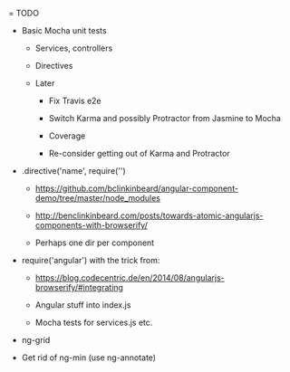 = TODO

- Basic Mocha unit tests
  
  - Services, controllers
  
  - Directives

  * Later
  
      - Fix Travis e2e
  
      - Switch Karma and possibly Protractor from Jasmine to Mocha
          
      - Coverage
      
      - Re-consider getting out of Karma and Protractor

- .directive('name', require('')

  * https://github.com/bclinkinbeard/angular-component-demo/tree/master/node_modules
  
  * http://benclinkinbeard.com/posts/towards-atomic-angularjs-components-with-browserify/
  
  * Perhaps one dir per component
  
- require('angular') with the trick from:

  * https://blog.codecentric.de/en/2014/08/angularjs-browserify/#integrating
  
  * Angular stuff into index.js
  
  * Mocha tests for services.js etc.
  
- ng-grid

- Get rid of ng-min (use ng-annotate)